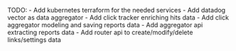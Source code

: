 TODO:
    - Add kubernetes terraform for the needed services
    - Add datadog vector as data aggregator
    - Add click tracker enriching hits data
    - Add click aggregator modeling and saving reports data 
    - Add aggregator api extracting reports data
    - Add router api to create/modify/delete links/settings data